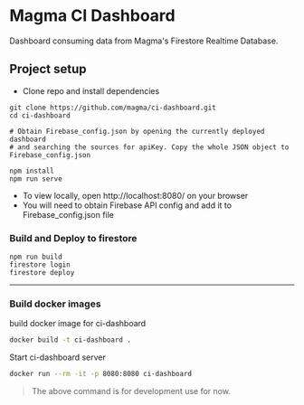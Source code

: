 # Magma CI Dashboard

Dashboard consuming data from Magma's Firestore Realtime Database.

## Project setup
- Clone repo and install dependencies
```
git clone https://github.com/magma/ci-dashboard.git
cd ci-dashboard

# Obtain Firebase_config.json by opening the currently deployed dashboard
# and searching the sources for apiKey. Copy the whole JSON object to Firebase_config.json

npm install
npm run serve
```
- To view locally, open http://localhost:8080/ on your browser
- You will need to obtain Firebase API config and add it to Firebase_config.json file

### Build and Deploy to firestore
```
npm run build
firestore login
firestore deploy
```
---
### Build docker images

build docker image for ci-dashboard
```bash
docker build -t ci-dashboard .
```

Start ci-dashboard server
```bash
docker run --rm -it -p 8080:8080 ci-dashboard
```
> The above command is for development use for now.



